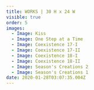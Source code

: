 ```yaml
---
title: WORKS | 30 H x 24 W
visible: true
order: 5
images:
  - Image: Kiss
  - Image: One Step at a Time
  - Image: Coexistence 17-I
  - Image: Coexistence 17-II
  - Image: Coexistence 18-I
  - Image: Coexistence 18-II
  - Image: Season's Creations 2
  - Image: Season's Creations 1
date: 2020-01-28T03:07:35.004Z
---
```

